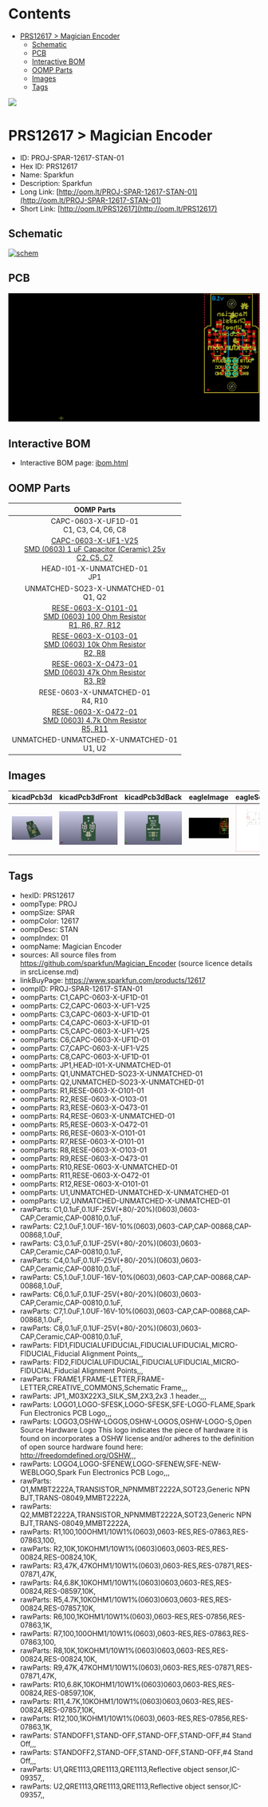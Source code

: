 



Contents
========

* [PRS12617 > Magician Encoder](#prs12617--magician-encoder)
	* [Schematic](#schematic)
	* [PCB](#pcb)
	* [Interactive BOM](#interactive-bom)
	* [OOMP Parts](#oomp-parts)
	* [Images](#images)
	* [Tags](#tags)
  
![][im]
# PRS12617 > Magician Encoder

- ID: PROJ-SPAR-12617-STAN-01
- Hex ID: PRS12617
- Name: Sparkfun
- Description: Sparkfun
- Long Link: [http://oom.lt/PROJ-SPAR-12617-STAN-01](http://oom.lt/PROJ-SPAR-12617-STAN-01)
- Short Link: [http://oom.lt/PRS12617](http://oom.lt/PRS12617)

## Schematic
  
[![schem](eagleSchemImage.png)](eagleSchemImage.png)
## PCB
  
[![pcb](eagleImage.png)](eagleImage.png)
## Interactive BOM

- Interactive BOM page: [ibom.html](https://htmlpreview.github.io/?https://github.com/oomlout/oomlout_OOMP_projects/blob/main/PROJ-SPAR-12617-STAN-01/kicad/bom/ibom.html)

## OOMP Parts
  

|OOMP Parts|
| :---: |
|CAPC-0603-X-UF1D-01<BR>C1, C3, C4, C6, C8|
|[CAPC-0603-X-UF1-V25<br> SMD (0603) 1 uF Capacitor (Ceramic) 25v<br> C2, C5, C7](https://github.com/oomlout/oomlout_OOMP_parts/tree/main/CAPC-0603-X-UF1-V25/)|
|HEAD-I01-X-UNMATCHED-01<BR>JP1|
|UNMATCHED-SO23-X-UNMATCHED-01<BR>Q1, Q2|
|[RESE-0603-X-O101-01<br> SMD (0603) 100 Ohm Resistor<br> R1, R6, R7, R12](https://github.com/oomlout/oomlout_OOMP_parts/tree/main/RESE-0603-X-O101-01/)|
|[RESE-0603-X-O103-01<br> SMD (0603) 10k Ohm Resistor<br> R2, R8](https://github.com/oomlout/oomlout_OOMP_parts/tree/main/RESE-0603-X-O103-01/)|
|[RESE-0603-X-O473-01<br> SMD (0603) 47k Ohm Resistor<br> R3, R9](https://github.com/oomlout/oomlout_OOMP_parts/tree/main/RESE-0603-X-O473-01/)|
|RESE-0603-X-UNMATCHED-01<BR>R4, R10|
|[RESE-0603-X-O472-01<br> SMD (0603) 4.7k Ohm Resistor<br> R5, R11](https://github.com/oomlout/oomlout_OOMP_parts/tree/main/RESE-0603-X-O472-01/)|
|UNMATCHED-UNMATCHED-X-UNMATCHED-01<BR>U1, U2|

## Images
  
  

|kicadPcb3d|kicadPcb3dFront|kicadPcb3dBack|eagleImage|eagleSchemImage|
| :---: | :---: | :---: | :---: | :---: |
|[![kicadPcb3d](kicadPcb3d_140.png)](kicadPcb3d.png)|[![kicadPcb3dFront](kicadPcb3dFront_140.png)](kicadPcb3dFront.png)|[![kicadPcb3dBack](kicadPcb3dBack_140.png)](kicadPcb3dBack.png)|[![eagleImage](eagleImage_140.png)](eagleImage.png)|[![eagleSchemImage](eagleSchemImage_140.png)](eagleSchemImage.png)|

## Tags

- hexID: PRS12617
- oompType: PROJ
- oompSize: SPAR
- oompColor: 12617
- oompDesc: STAN
- oompIndex: 01
- oompName: Magician Encoder
- sources: All source files from https://github.com/sparkfun/Magician_Encoder (source licence details in srcLicense.md)
- linkBuyPage: https://www.sparkfun.com/products/12617
- oompID: PROJ-SPAR-12617-STAN-01
- oompParts: C1,CAPC-0603-X-UF1D-01
- oompParts: C2,CAPC-0603-X-UF1-V25
- oompParts: C3,CAPC-0603-X-UF1D-01
- oompParts: C4,CAPC-0603-X-UF1D-01
- oompParts: C5,CAPC-0603-X-UF1-V25
- oompParts: C6,CAPC-0603-X-UF1D-01
- oompParts: C7,CAPC-0603-X-UF1-V25
- oompParts: C8,CAPC-0603-X-UF1D-01
- oompParts: JP1,HEAD-I01-X-UNMATCHED-01
- oompParts: Q1,UNMATCHED-SO23-X-UNMATCHED-01
- oompParts: Q2,UNMATCHED-SO23-X-UNMATCHED-01
- oompParts: R1,RESE-0603-X-O101-01
- oompParts: R2,RESE-0603-X-O103-01
- oompParts: R3,RESE-0603-X-O473-01
- oompParts: R4,RESE-0603-X-UNMATCHED-01
- oompParts: R5,RESE-0603-X-O472-01
- oompParts: R6,RESE-0603-X-O101-01
- oompParts: R7,RESE-0603-X-O101-01
- oompParts: R8,RESE-0603-X-O103-01
- oompParts: R9,RESE-0603-X-O473-01
- oompParts: R10,RESE-0603-X-UNMATCHED-01
- oompParts: R11,RESE-0603-X-O472-01
- oompParts: R12,RESE-0603-X-O101-01
- oompParts: U1,UNMATCHED-UNMATCHED-X-UNMATCHED-01
- oompParts: U2,UNMATCHED-UNMATCHED-X-UNMATCHED-01
- rawParts: C1,0.1uF,0.1UF-25V(+80/-20%)(0603),0603-CAP,Ceramic,CAP-00810,0.1uF,
- rawParts: C2,1.0uF,1.0UF-16V-10%(0603),0603-CAP,CAP-00868,CAP-00868,1.0uF,
- rawParts: C3,0.1uF,0.1UF-25V(+80/-20%)(0603),0603-CAP,Ceramic,CAP-00810,0.1uF,
- rawParts: C4,0.1uF,0.1UF-25V(+80/-20%)(0603),0603-CAP,Ceramic,CAP-00810,0.1uF,
- rawParts: C5,1.0uF,1.0UF-16V-10%(0603),0603-CAP,CAP-00868,CAP-00868,1.0uF,
- rawParts: C6,0.1uF,0.1UF-25V(+80/-20%)(0603),0603-CAP,Ceramic,CAP-00810,0.1uF,
- rawParts: C7,1.0uF,1.0UF-16V-10%(0603),0603-CAP,CAP-00868,CAP-00868,1.0uF,
- rawParts: C8,0.1uF,0.1UF-25V(+80/-20%)(0603),0603-CAP,Ceramic,CAP-00810,0.1uF,
- rawParts: FID1,FIDUCIALUFIDUCIAL,FIDUCIALUFIDUCIAL,MICRO-FIDUCIAL,Fiducial Alignment Points,,,
- rawParts: FID2,FIDUCIALUFIDUCIAL,FIDUCIALUFIDUCIAL,MICRO-FIDUCIAL,Fiducial Alignment Points,,,
- rawParts: FRAME1,FRAME-LETTER,FRAME-LETTER,CREATIVE_COMMONS,Schematic Frame,,,
- rawParts: JP1,,M03X22X3_SILK_SM,2X3,2x3 .1 header.,,,
- rawParts: LOGO1,LOGO-SFESK,LOGO-SFESK,SFE-LOGO-FLAME,Spark Fun Electronics PCB Logo,,,
- rawParts: LOGO3,OSHW-LOGOS,OSHW-LOGOS,OSHW-LOGO-S,Open Source Hardware Logo This logo indicates the piece of hardware it is found on incorporates a OSHW license and/or adheres to the definition of open source hardware found here: http://freedomdefined.org/OSHW,,,
- rawParts: LOGO4,LOGO-SFENEW,LOGO-SFENEW,SFE-NEW-WEBLOGO,Spark Fun Electronics PCB Logo,,,
- rawParts: Q1,MMBT2222A,TRANSISTOR_NPNMMBT2222A,SOT23,Generic NPN BJT,TRANS-08049,MMBT2222A,
- rawParts: Q2,MMBT2222A,TRANSISTOR_NPNMMBT2222A,SOT23,Generic NPN BJT,TRANS-08049,MMBT2222A,
- rawParts: R1,100,100OHM1/10W1%(0603),0603-RES,RES-07863,RES-07863,100,
- rawParts: R2,10K,10KOHM1/10W1%(0603)0603,0603-RES,RES-00824,RES-00824,10K,
- rawParts: R3,47K,47KOHM1/10W1%(0603),0603-RES,RES-07871,RES-07871,47K,
- rawParts: R4,6.8K,10KOHM1/10W1%(0603)0603,0603-RES,RES-00824,RES-08597,10K,
- rawParts: R5,4.7K,10KOHM1/10W1%(0603)0603,0603-RES,RES-00824,RES-07857,10K,
- rawParts: R6,100,1KOHM1/10W1%(0603),0603-RES,RES-07856,RES-07863,1K,
- rawParts: R7,100,100OHM1/10W1%(0603),0603-RES,RES-07863,RES-07863,100,
- rawParts: R8,10K,10KOHM1/10W1%(0603)0603,0603-RES,RES-00824,RES-00824,10K,
- rawParts: R9,47K,47KOHM1/10W1%(0603),0603-RES,RES-07871,RES-07871,47K,
- rawParts: R10,6.8K,10KOHM1/10W1%(0603)0603,0603-RES,RES-00824,RES-08597,10K,
- rawParts: R11,4.7K,10KOHM1/10W1%(0603)0603,0603-RES,RES-00824,RES-07857,10K,
- rawParts: R12,100,1KOHM1/10W1%(0603),0603-RES,RES-07856,RES-07863,1K,
- rawParts: STANDOFF1,STAND-OFF,STAND-OFF,STAND-OFF,#4 Stand Off,,,
- rawParts: STANDOFF2,STAND-OFF,STAND-OFF,STAND-OFF,#4 Stand Off,,,
- rawParts: U1,QRE1113,QRE1113,QRE1113,Reflective object sensor,IC-09357,,
- rawParts: U2,QRE1113,QRE1113,QRE1113,Reflective object sensor,IC-09357,,



[im]: kicadPcb3d_450.png
